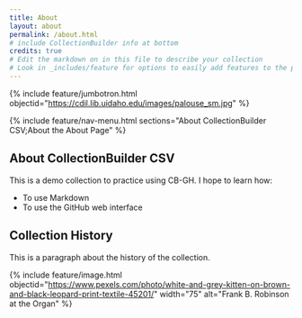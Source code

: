 ```yaml
---
title: About
layout: about
permalink: /about.html
# include CollectionBuilder info at bottom
credits: true
# Edit the markdown on in this file to describe your collection
# Look in _includes/feature for options to easily add features to the page
---
```


{% include feature/jumbotron.html objectid="https://cdil.lib.uidaho.edu/images/palouse_sm.jpg" %} 

{% include feature/nav-menu.html sections="About CollectionBuilder CSV;About the About Page" %}

## About CollectionBuilder CSV

This is a demo collection to practice using CB-GH. I hope to learn how:

- To use Markdown
- To use the GitHub web interface

## Collection History

This is a paragraph about the history of the collection.

 {% include feature/image.html objectid="https://www.pexels.com/photo/white-and-grey-kitten-on-brown-and-black-leopard-print-textile-45201/" width="75" alt="Frank B. Robinson at the Organ" %}
